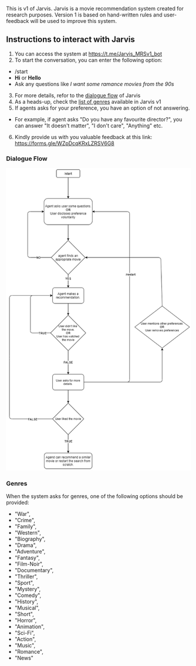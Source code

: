 This is v1 of Jarvis. Jarvis is a movie recommendation system created for research purposes. Version 1 is based on hand-written rules and user-feedback will be used to improve this system.

## Instructions to interact with Jarvis
1. You can access the system at https://t.me/Jarvis_MRSv1_bot
2. To start the conversation, you can enter the following option:
 - /start
 - **Hi** or **Hello**
 - Ask any questions like *I want some ramance movies from the 90s*
3. For more details, refor to the [dialogue flow](#dialogue-flow) of Jarvis
4. As a heads-up, check the [list of genres](#genres) available in Jarvis v1
5. If agents asks for your preference, you have an option of not answering.
 - For example, if agent asks "Do you have any favourite director?", you can answer "It doesn't matter", "I don't care", "Anything" etc.
6. Kindly provide us with you valuable feedback at this link: https://forms.gle/WZpDcqKRxLZRSV6G8

### Dialogue Flow
![Jarvis Dialogue Flow](Jarvis_dialogue_flow.png)

### Genres
When the system asks for genres, one of the following options should be provided:
- "War",
- "Crime",
- "Family",
- "Western",
- "Biography",
- "Drama",
- "Adventure",
- "Fantasy",
- "Film-Noir",
- "Documentary",
- "Thriller",
- "Sport",
- "Mystery",
- "Comedy",
- "History",
- "Musical",
- "Short",
- "Horror",
- "Animation",
- "Sci-Fi",
- "Action",
- "Music",
- "Romance",
- "News"
